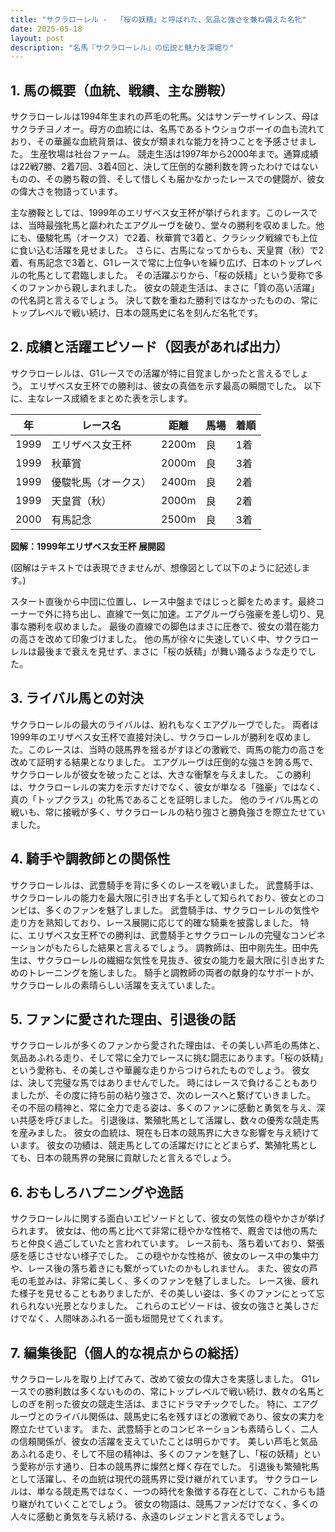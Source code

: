 ```yaml
---
title: "サクラローレル -  「桜の妖精」と呼ばれた、気品と強さを兼ね備えた名牝"
date: 2025-05-18
layout: post
description: "名馬『サクラローレル』の伝説と魅力を深堀り"
---
```


## 1. 馬の概要（血統、戦績、主な勝鞍）

サクラローレルは1994年生まれの芦毛の牝馬。父はサンデーサイレンス、母はサクラチヨノオー。母方の血統には、名馬であるトウショウボーイの血も流れており、その華麗な血統背景は、彼女が類まれな能力を持つことを予感させました。  生産牧場は社台ファーム。  競走生活は1997年から2000年まで。通算成績は22戦7勝、2着7回、3着4回と、決して圧倒的な勝利数を誇ったわけではないものの、その勝ち鞍の質、そして惜しくも届かなかったレースでの健闘が、彼女の偉大さを物語っています。

主な勝鞍としては、1999年のエリザベス女王杯が挙げられます。このレースでは、当時最強牝馬と謳われたエアグルーヴを破り、堂々の勝利を収めました。他にも、優駿牝馬（オークス）で2着、秋華賞で3着と、クラシック戦線でも上位に食い込む活躍を見せました。  さらに、古馬になってからも、天皇賞（秋）で2着、有馬記念で3着と、G1レースで常に上位争いを繰り広げ、日本のトップレベルの牝馬として君臨しました。  その活躍ぶりから、「桜の妖精」という愛称で多くのファンから親しまれました。  彼女の競走生活は、まさに「質の高い活躍」の代名詞と言えるでしょう。  決して数を重ねた勝利ではなかったものの、常にトップレベルで戦い続け、日本の競馬史に名を刻んだ名牝です。


## 2. 成績と活躍エピソード（図表があれば出力）

サクラローレルは、G1レースでの活躍が特に目覚ましかったと言えるでしょう。  エリザベス女王杯での勝利は、彼女の真価を示す最高の瞬間でした。  以下に、主なレース成績をまとめた表を示します。

| 年 | レース名             | 距離 | 馬場 | 着順 |
|----|----------------------|------|------|------|
| 1999 | エリザベス女王杯       | 2200m | 良   | 1着 |
| 1999 | 秋華賞               | 2000m | 良   | 3着 |
| 1999 | 優駿牝馬（オークス）   | 2400m | 良   | 2着 |
| 1999 | 天皇賞（秋）           | 2000m | 良   | 2着 |
| 2000 | 有馬記念             | 2500m | 良   | 3着 |


**図解：1999年エリザベス女王杯 展開図**

(図解はテキストでは表現できませんが、想像図として以下のように記述します。)

スタート直後から中団に位置し、レース中盤まではじっと脚をためます。最終コーナーで外に持ち出し、直線で一気に加速。エアグルーヴら強豪を差し切り、見事な勝利を収めました。  最後の直線での脚色はまさに圧巻で、彼女の潜在能力の高さを改めて印象づけました。  他の馬が徐々に失速していく中、サクラローレルは最後まで衰えを見せず、まさに「桜の妖精」が舞い踊るような走りでした。


## 3. ライバル馬との対決

サクラローレルの最大のライバルは、紛れもなくエアグルーヴでした。  両者は1999年のエリザベス女王杯で直接対決し、サクラローレルが勝利を収めました。このレースは、当時の競馬界を揺るがすほどの激戦で、両馬の能力の高さを改めて証明する結果となりました。  エアグルーヴは圧倒的な強さを誇る馬で、サクラローレルが彼女を破ったことは、大きな衝撃を与えました。  この勝利は、サクラローレルの実力を示すだけでなく、彼女が単なる「強豪」ではなく、真の「トップクラス」の牝馬であることを証明しました。  他のライバル馬との戦いも、常に接戦が多く、サクラローレルの粘り強さと勝負強さを際立たせていました。


## 4. 騎手や調教師との関係性

サクラローレルは、武豊騎手を背に多くのレースを戦いました。  武豊騎手は、サクラローレルの能力を最大限に引き出す名手として知られており、彼女とのコンビは、多くのファンを魅了しました。  武豊騎手は、サクラローレルの気性や走り方を熟知しており、レース展開に応じて的確な騎乗を披露しました。  特に、エリザベス女王杯での勝利は、武豊騎手とサクラローレルの完璧なコンビネーションがもたらした結果と言えるでしょう。 調教師は、田中剛先生。田中先生は、サクラローレルの繊細な気性を見抜き、彼女の能力を最大限に引き出すためのトレーニングを施しました。  騎手と調教師の両者の献身的なサポートが、サクラローレルの素晴らしい活躍を支えていました。


## 5. ファンに愛された理由、引退後の話

サクラローレルが多くのファンから愛された理由は、その美しい芦毛の馬体と、気品あふれる走り、そして常に全力でレースに挑む闘志にあります。「桜の妖精」という愛称も、その美しさや華麗な走りからつけられたものでしょう。  彼女は、決して完璧な馬ではありませんでした。  時にはレースで負けることもありましたが、その度に持ち前の粘り強さで、次のレースへと繋げていきました。  その不屈の精神と、常に全力で走る姿は、多くのファンに感動と勇気を与え、深い共感を呼びました。  引退後は、繁殖牝馬として活躍し、数々の優秀な競走馬を産みました。  彼女の血統は、現在も日本の競馬界に大きな影響を与え続けています。  彼女の功績は、競走馬としての活躍だけにとどまらず、繁殖牝馬としても、日本の競馬界の発展に貢献したと言えるでしょう。


## 6. おもしろハプニングや逸話

サクラローレルに関する面白いエピソードとして、彼女の気性の穏やかさが挙げられます。  彼女は、他の馬と比べて非常に穏やかな性格で、厩舎では他の馬たちと仲良く過ごしていたと言われています。  レース前も、落ち着いており、緊張感を感じさせない様子でした。  この穏やかな性格が、彼女のレース中の集中力や、レース後の落ち着きにも繋がっていたのかもしれません。  また、彼女の芦毛の毛並みは、非常に美しく、多くのファンを魅了しました。  レース後、疲れた様子を見せることもありましたが、その美しい姿は、多くのファンにとって忘れられない光景となりました。  これらのエピソードは、彼女の強さと美しさだけでなく、人間味あふれる一面も垣間見せてくれます。


## 7. 編集後記（個人的な視点からの総括）

サクラローレルを取り上げてみて、改めて彼女の偉大さを実感しました。  G1レースでの勝利数は多くないものの、常にトップレベルで戦い続け、数々の名馬としのぎを削った彼女の競走生活は、まさにドラマチックでした。  特に、エアグルーヴとのライバル関係は、競馬史に名を残すほどの激戦であり、彼女の実力を際立たせています。  また、武豊騎手とのコンビネーションも素晴らしく、二人の信頼関係が、彼女の活躍を支えていたことは明らかです。  美しい芦毛と気品あふれる走り、そして不屈の精神は、多くのファンを魅了し、「桜の妖精」という愛称が示す通り、日本の競馬界に燦然と輝く存在でした。  引退後も繁殖牝馬として活躍し、その血統は現代の競馬界に受け継がれています。  サクラローレルは、単なる競走馬ではなく、一つの時代を象徴する存在として、これからも語り継がれていくことでしょう。  彼女の物語は、競馬ファンだけでなく、多くの人々に感動と勇気を与え続ける、永遠のレジェンドと言えるでしょう。
